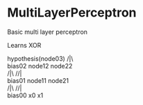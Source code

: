 # MultiLayerPerceptron

Basic multi layer perceptron

Learns XOR

hypothesis(node03)
        /|\    
bias02 node12 node22  
        /|\    //|  
bias01 node11 node21  
        /|\    //|  
bias00   x0     x1    

